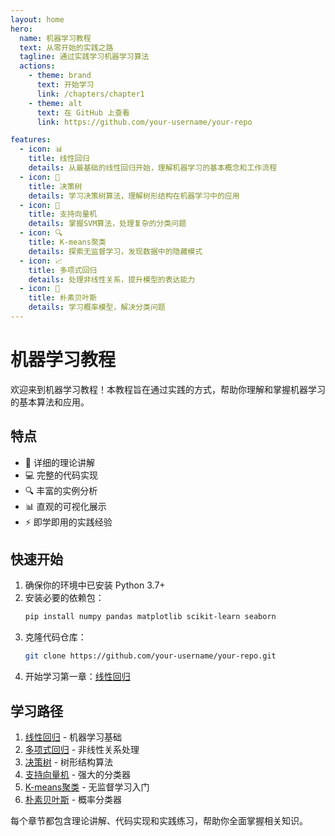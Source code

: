```yaml
---
layout: home
hero:
  name: 机器学习教程
  text: 从零开始的实践之路
  tagline: 通过实践学习机器学习算法
  actions:
    - theme: brand
      text: 开始学习
      link: /chapters/chapter1
    - theme: alt
      text: 在 GitHub 上查看
      link: https://github.com/your-username/your-repo

features:
  - icon: 📊
    title: 线性回归
    details: 从最基础的线性回归开始，理解机器学习的基本概念和工作流程
  - icon: 🌲
    title: 决策树
    details: 学习决策树算法，理解树形结构在机器学习中的应用
  - icon: 🎯
    title: 支持向量机
    details: 掌握SVM算法，处理复杂的分类问题
  - icon: 🔍
    title: K-means聚类
    details: 探索无监督学习，发现数据中的隐藏模式
  - icon: 📈
    title: 多项式回归
    details: 处理非线性关系，提升模型的表达能力
  - icon: 🎲
    title: 朴素贝叶斯
    details: 学习概率模型，解决分类问题
---
```


# 机器学习教程

欢迎来到机器学习教程！本教程旨在通过实践的方式，帮助你理解和掌握机器学习的基本算法和应用。

## 特点

- 📝 详细的理论讲解
- 💻 完整的代码实现
- 🔍 丰富的实例分析
- 📊 直观的可视化展示
- ⚡ 即学即用的实践经验

## 快速开始

1. 确保你的环境中已安装 Python 3.7+
2. 安装必要的依赖包：
   ```bash
   pip install numpy pandas matplotlib scikit-learn seaborn
   ```
3. 克隆代码仓库：
   ```bash
   git clone https://github.com/your-username/your-repo.git
   ```
4. 开始学习第一章：[线性回归](/chapters/chapter1)

## 学习路径

1. [线性回归](/chapters/chapter1) - 机器学习基础
2. [多项式回归](/chapters/chapter2) - 非线性关系处理
3. [决策树](/chapters/chapter3) - 树形结构算法
4. [支持向量机](/chapters/chapter4) - 强大的分类器
5. [K-means聚类](/chapters/chapter5) - 无监督学习入门
6. [朴素贝叶斯](/chapters/chapter6) - 概率分类器

每个章节都包含理论讲解、代码实现和实践练习，帮助你全面掌握相关知识。 